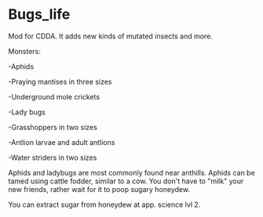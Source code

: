 # Bugs_life
Mod for CDDA. It adds new kinds of mutated insects and more.

Monsters:

-Aphids

-Praying mantises in three sizes

-Underground mole crickets

-Lady bugs

-Grasshoppers in two sizes

-Antlion larvae and adult antlions

-Water striders in two sizes

Aphids and ladybugs are most commonly found near anthills.  Aphids can be tamed using cattle fodder, similar to a cow.  You don't have to "milk" your new friends, rather wait for it to poop sugary honeydew.

You can extract sugar from honeydew at app. science lvl 2.
